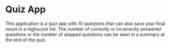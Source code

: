 # Quiz App

This application is a quiz app with 10 questions that can also save your final result in a highscore list. The number of correctly or incorrectly answered questions or the number of skipped questions can be seen in a summary at the end of the quiz.

